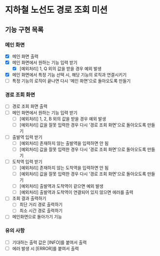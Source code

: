 # 지하철 노선도 경로 조회 미션

## 기능 구현 목록
### 메인 화면
- [x] 메인 화면 출력
- [x] 메인 화면에서 원하는 기능 입력 받기
    - [x] [예외처리] 1, Q 외의 값을 받을 경우 예외 발생
- [x] 메인 화면에서 특정 기능 선택 시, 해당 기능의 로직과 연결시키기
- [ ] 특정 기능의 로직이 끝나면 다시 '메인 화면'으로 돌아오도록 만들기

### 경로 조회 화면
- [ ] 경로 조회 화면 출력
- [ ] 메인 화면에서 원하는 기능 입력 받기
    - [ ] [예외처리] 1, 2, B 외의 값을 받을 경우 예외 발생
    - [ ] [예외처리] 값을 잘못 입력한 경우 다시 '경로 조회 화면'으로 돌아오도록 만들기
- [ ] 출발역 입력 받기
    - [ ] [예외처리] 존재하지 않는 출발역을 입력하면 안 됨
    - [ ] [예외처리] 값을 잘못 입력한 경우 다시 '경로 조회 화면'으로 돌아오도록 만들기
- [ ] 도착역 입력 받기
    - [ ] [예외처리] 존재하지 않는 도착역을 입력하면 안 됨
    - [ ] [예외처리] 값을 잘못 입력한 경우 다시 '경로 조회 화면'으로 돌아오도록 만들기
    - [ ] [예외처리] 출발역과 도착역이 같으면 예외 발생
    - [ ] [예외처리] 출발역과 도착역이 연결되어 있지 않으면 에러를 출력
- [ ] 조회 결과 출력하기
    - [ ] 최단 거리 경로 출력하기
    - [ ] 최소 시간 경로 출력하기
- [ ] 메인화면으로 돌아가기 기능

### 유의 사항
- [ ] 기대하는 출력 값은 [INFO]를 붙여서 출력
- [ ] 에러 발생 시 [ERROR]를 붙여서 출력